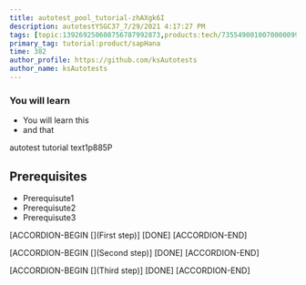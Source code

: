 ```yaml
---
title: autotest_pool_tutorial-zhAXgk6I
description: autotestYSGC37_7/29/2021 4:17:27 PM
tags: [topic:139269250608756787992873,products:tech/73554900100700000996,tutorial:experience/advanced]
primary_tag: tutorial:product/sapHana
time: 382
author_profile: https://github.com/ksAutotests
author_name: ksAutotests
---
```

### You will learn
- You will learn this
- and that

autotest tutorial text1p885P

## Prerequisites
- Prerequisute1
- Prerequisute2
- Prerequisute3

[ACCORDION-BEGIN [](First step)]
[DONE]
[ACCORDION-END]

[ACCORDION-BEGIN [](Second step)]
[DONE]
[ACCORDION-END]

[ACCORDION-BEGIN [](Third step)]
[DONE]
[ACCORDION-END]

